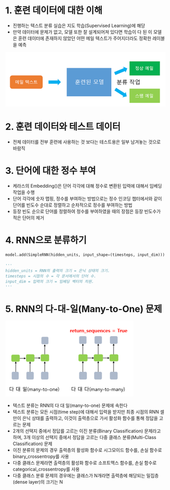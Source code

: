# 1. 훈련 데이터에 대한 이해
- 진행하는 텍스트 분류 실습은 지도 학습(Supervised Learning)에 해당
- 만약 데이터에 문제가 없고, 모델 또한 잘 설계되어져 있다면 학습이 다 된 이 모델은 훈련 데이터에 존재하지 않았던 어떤 메일 텍스트가 주어지더라도 정확한 레이블을 예측

![img.png](img.png)

# 2. 훈련 데이터와 테스트 데이터
- 전체 데이터를 전부 훈련에 사용하는 것 보다는 테스트용은 일부 남겨놓는 것으로 바람직

# 3. 단어에 대한 정수 부여
- 케라스의 Embedding()은 단어 각각에 대해 정수로 변환된 입력에 대해서 임베딩 작업을 수행
- 단어 각각에 숫자 맵핑, 정수를 부여하는 방법으로는 정수 인코딩 챕터에서와 같이 단어를 빈도수 순대로 정렬하고 순차적으로 정수를 부여하는 방법
- 등장 빈도 순으로 단어를 정렬하여 정수를 부여하였을 때의 장점은 등장 빈도수가 적은 단어의 제거

# 4. RNN으로 분류하기

```python
model.add(SimpleRNN(hidden_units, input_shape=(timesteps, input_dim)))

'''
hidden_units = RNN의 출력의 크기 = 은닉 상태의 크기.
timesteps = 시점의 수 = 각 문서에서의 단어 수.
input_dim = 입력의 크기 = 임베딩 벡터의 차원.
'''
```

# 5. RNN의 다-대-일(Many-to-One) 문제

![img2.png](img2.png)

- 텍스트 분류는 RNN의 다 대 일(many-to-one) 문제에 속한다
- 텍스트 분류는 모든 시점(time step)에 대해서 입력을 받지만 최종 시점의 RNN 셀만이 은닉 상태를 출력하고, 이것이 출력층으로 가서 활성화 함수를 통해 정답을 고르는 문제
- 2개의 선택지 중에서 정답를 고르는 이진 분류(Binary Classification) 문제라고 하며, 3개 이상의 선택지 중에서 정답을 고르는 다중 클래스 분류(Multi-Class Classification) 문제
- 이진 분류의 문제의 경우 출력층의 활성화 함수로 시그모이드 함수를, 손실 함수로 binary_crossentropy를 사용
- 다중 클래스 문제라면 출력층의 활성화 함수로 소프트맥스 함수를, 손실 함수로 categorical_crossentropy를 사용
- 다중 클래스 분류 문제의 경우에는 클래스가 N개라면 출력층에 해당되는 밀집층(dense layer)의 크기는 N